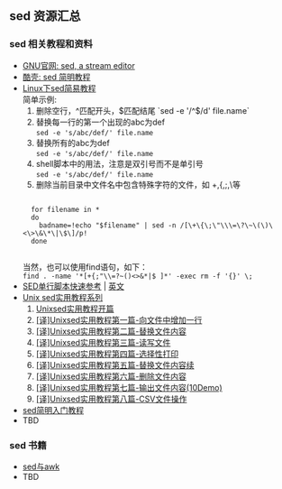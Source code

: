 ## sed 资源汇总

### sed 相关教程和资料
- [GNU官网: sed, a stream editor](http://www.gnu.org/software/sed/manual/sed.html)
- [酷壳: sed 简明教程](http://coolshell.cn/articles/9104.html)
- [Linux下sed简易教程](http://www.chinabin.cn/language/shell/2150.html)  
简单示例:
  1. 删除空行，^匹配开头，$匹配结尾  
    `sed -e '/^$/d' file.name`
  2. 替换每一行的第一个出现的abc为def  
  	`sed -e 's/abc/def/' file.name`
  3. 替换所有的abc为def  
  	`sed -e 's/abc/def/' file.name`
  4. shell脚本中的用法，注意是双引号而不是单引号  
  	`sed -e 's/abc/def/' file.name`
  5. 删除当前目录中文件名中包含特殊字符的文件，如 +,{,;,\等  
  	<pre><code>
	for filename in *
	do 
	  badname=!echo "$filename" | sed -n /[\+\{\;\"\\\=\?\~\(\)\<\>\&\*\|\$\]/p!
	done
	</code></pre>
  	当然，也可以使用find语句，如下：  
	`find . -name '*[+{;"\\=?~()<>&*|$ ]*' -exec rm -f '{}' \;`
- [SED单行脚本快速参考](http://sed.sourceforge.net/sed1line_zh-CN.html) | [英文](http://sed.sourceforge.net/sed1line.txt)
- [Unix sed实用教程系列](http://www.cnblogs.com/lazycoding/p/3248289.html)
  1. [Unixsed实用教程开篇](http://leaver.me/archives/3162.html)
  2. [[译]Unixsed实用教程第一篇-向文件中增加一行](http://leaver.me/archives/3169.html)
  3. [[译]Unixsed实用教程第二篇-替换文件内容](http://leaver.me/archives/3174.html)
  4. [[译]Unixsed实用教程第三篇-读写文件](http://leaver.me/archives/3176.html)
  5. [[译]Unixsed实用教程第四篇-选择性打印](http://leaver.me/archives/3179.html)
  6. [[译]Unixsed实用教程第五篇-替换文件内容续](http://leaver.me/archives/3183.html)
  7. [[译]Unixsed实用教程第六篇-删除文件内容](http://leaver.me/archives/3186.html)
  8. [[译]Unixsed实用教程第七篇-输出文件内容(10Demo)](http://leaver.me/archives/3191.html)
  9. [[译]Unixsed实用教程第八篇-CSV文件操作](http://leaver.me/archives/3194.html)
- [sed简明入门教程](http://www.ourunix.org/post/375.html)
- TBD

### sed 书籍
- [sed与awk](http://book.douban.com/subject/1236944/)
- TBD